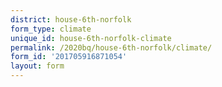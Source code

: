 ```yaml
---
district: house-6th-norfolk
form_type: climate
unique_id: house-6th-norfolk-climate
permalink: /2020bq/house-6th-norfolk/climate/
form_id: '201705916871054'
layout: form
---
```

